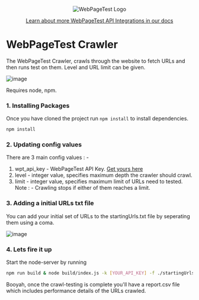 <p align="center"><img src="https://docs.webpagetest.org/img/wpt-navy-logo.png" alt="WebPageTest Logo" /></p>
<p align="center"><a href="https://docs.webpagetest.org/api/integrations/#officially-supported-integrations">Learn about more WebPageTest API Integrations in our docs</a></p>

# WebPageTest Crawler

The WebPageTest Crawler, crawls through the website to fetch URLs and then runs test on them. Level and URL limit can be given.

![image](https://user-images.githubusercontent.com/31168643/122060468-40ad6680-ce0b-11eb-9f25-ea51eaac22f9.png)

Requires node, npm.

### 1. Installing Packages

Once you have cloned the project run `npm install` to install dependencies.

```bash
npm install
```

### 2. Updating config values

There are 3 main config values : -

1. wpt_api_key - WebPageTest API Key. [Get yours here](https://app.webpagetest.org/ui/entry/wpt/signup?enableSub=true&utm_source=docs&utm_medium=github&utm_campaign=slackbot&utm_content=account)
2. level - integer value, specifies maximum depth the crawler should crawl.
3. limit - integer value, specifies maximum limit of URLs need to tested.
   Note : - Crawling stops if either of them reaches a limit.

### 3. Adding a initial URLs txt file

You can add your initial set of URLs to the startingUrls.txt file by seperating them using a coma.

![image](https://user-images.githubusercontent.com/31168643/122050545-2a021200-ce01-11eb-9400-31e7716791c0.png)

### 4. Lets fire it up

Start the node-server by running

```bash
npm run build & node build/index.js -k [YOUR_API_KEY] -f ./startingUrls.txt
```

Booyah, once the crawl-testing is complete you'll have a report.csv file which includes performance details of the URLs crawled.
